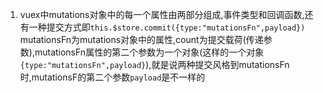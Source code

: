 1. vuex中mutations对象中的每一个属性由两部分组成,事件类型和回调函数,还有一种提交方式即`this.$store.commit({type:"mutationsFn",payload})` mutationsFn为mutations对象中的属性,count为提交载荷(传递参数),mutationsFn属性的第二个参数为一个对象(这样的一个对象`{type:"mutationsFn",payload}`),就是说两种提交风格到mutationsFn时,mutationsF的第二个参数`payload`是不一样的